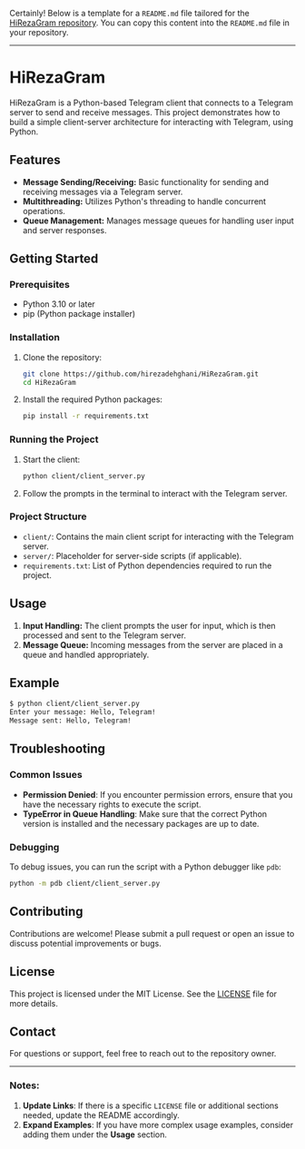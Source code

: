 Certainly! Below is a template for a `README.md` file tailored for the [HiRezaGram repository](https://github.com/hirezadehghani/HiRezaGram). You can copy this content into the `README.md` file in your repository.

---

# HiRezaGram

HiRezaGram is a Python-based Telegram client that connects to a Telegram server to send and receive messages. This project demonstrates how to build a simple client-server architecture for interacting with Telegram, using Python.

## Features

- **Message Sending/Receiving:** Basic functionality for sending and receiving messages via a Telegram server.
- **Multithreading:** Utilizes Python's threading to handle concurrent operations.
- **Queue Management:** Manages message queues for handling user input and server responses.

## Getting Started

### Prerequisites

- Python 3.10 or later
- pip (Python package installer)

### Installation

1. Clone the repository:

    ```bash
    git clone https://github.com/hirezadehghani/HiRezaGram.git
    cd HiRezaGram
    ```

2. Install the required Python packages:

    ```bash
    pip install -r requirements.txt
    ```

### Running the Project

1. Start the client:

    ```bash
    python client/client_server.py
    ```

2. Follow the prompts in the terminal to interact with the Telegram server.

### Project Structure

- `client/`: Contains the main client script for interacting with the Telegram server.
- `server/`: Placeholder for server-side scripts (if applicable).
- `requirements.txt`: List of Python dependencies required to run the project.

## Usage

1. **Input Handling:** The client prompts the user for input, which is then processed and sent to the Telegram server.
2. **Message Queue:** Incoming messages from the server are placed in a queue and handled appropriately.

## Example

```bash
$ python client/client_server.py
Enter your message: Hello, Telegram!
Message sent: Hello, Telegram!
```

## Troubleshooting

### Common Issues

- **Permission Denied**: If you encounter permission errors, ensure that you have the necessary rights to execute the script.
- **TypeError in Queue Handling**: Make sure that the correct Python version is installed and the necessary packages are up to date.

### Debugging

To debug issues, you can run the script with a Python debugger like `pdb`:

```bash
python -m pdb client/client_server.py
```

## Contributing

Contributions are welcome! Please submit a pull request or open an issue to discuss potential improvements or bugs.

## License

This project is licensed under the MIT License. See the [LICENSE](LICENSE) file for more details.

## Contact

For questions or support, feel free to reach out to the repository owner.

---

### Notes:

1. **Update Links**: If there is a specific `LICENSE` file or additional sections needed, update the README accordingly.
2. **Expand Examples**: If you have more complex usage examples, consider adding them under the **Usage** section.
